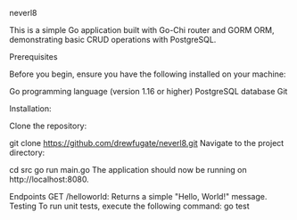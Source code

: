 neverl8

This is a simple Go application built with Go-Chi router and GORM ORM, demonstrating basic CRUD operations with PostgreSQL.

Prerequisites

Before you begin, ensure you have the following installed on your machine:

Go programming language (version 1.16 or higher)
PostgreSQL database
Git

Installation:

Clone the repository:

git clone https://github.com/drewfugate/neverl8.git
Navigate to the project directory:

cd src
go run main.go
The application should now be running on http://localhost:8080.

Endpoints
GET /helloworld: Returns a simple "Hello, World!" message.
Testing
To run unit tests, execute the following command:
go test 
